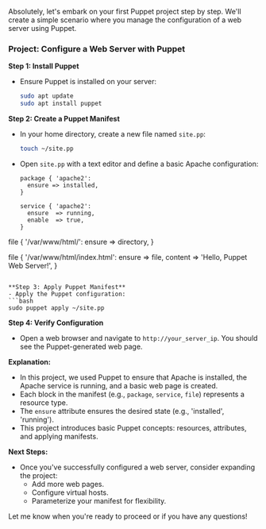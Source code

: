 Absolutely, let's embark on your first Puppet project step by step. We'll create a simple scenario where you manage the configuration of a web server using Puppet.

### Project: Configure a Web Server with Puppet

**Step 1: Install Puppet**
- Ensure Puppet is installed on your server:
  ```bash
  sudo apt update
  sudo apt install puppet
  ```

**Step 2: Create a Puppet Manifest**
- In your home directory, create a new file named `site.pp`:
  ```bash
  touch ~/site.pp
  ```

- Open `site.pp` with a text editor and define a basic Apache configuration:
  ```puppet
  package { 'apache2':
    ensure => installed,
  }

  service { 'apache2':
    ensure  => running,
    enable  => true,
  }

 file { '/var/www/html/':
  ensure => directory,
}

  file { '/var/www/html/index.html':
    ensure  => file,
    content => 'Hello, Puppet Web Server!',
  }
  ```

**Step 3: Apply Puppet Manifest**
- Apply the Puppet configuration:
  ```bash
  sudo puppet apply ~/site.pp
  ```

**Step 4: Verify Configuration**
- Open a web browser and navigate to `http://your_server_ip`. You should see the Puppet-generated web page.

**Explanation:**
- In this project, we used Puppet to ensure that Apache is installed, the Apache service is running, and a basic web page is created.
- Each block in the manifest (e.g., `package`, `service`, `file`) represents a resource type.
- The `ensure` attribute ensures the desired state (e.g., 'installed', 'running').
- This project introduces basic Puppet concepts: resources, attributes, and applying manifests.

**Next Steps:**
- Once you've successfully configured a web server, consider expanding the project:
  - Add more web pages.
  - Configure virtual hosts.
  - Parameterize your manifest for flexibility.

Let me know when you're ready to proceed or if you have any questions!
